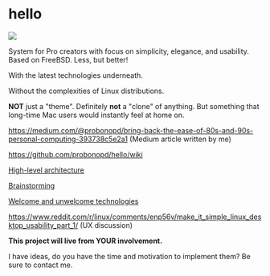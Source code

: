 # hello

![](https://raw.githubusercontent.com/probonopd/hello/master/branding/remix.gif)

System for Pro creators with focus on simplicity, elegance, and usability. Based on FreeBSD. Less, but better!

With the latest technologies underneath.

Without the complexities of Linux distributions.

__NOT__ just a "theme". Definitely __not__ a "clone" of anything. But something that long-time Mac users would instantly feel at home on.

https://medium.com/@probonopd/bring-back-the-ease-of-80s-and-90s-personal-computing-393738c5e2a1 (Medium article written by me)

https://github.com/probonopd/hello/wiki

[High-level architecture](../../wiki/Architecture)

[Brainstorming](../../wiki/Brainstorming)

[Welcome and unwelcome technologies](../../wiki/Welcome-and-unwelcome-technologies)

https://www.reddit.com/r/linux/comments/enp56v/make_it_simple_linux_desktop_usability_part_1/ (UX discussion)

__This project will live from YOUR involvement.__

I have ideas, do you have the time and motivation to implement them? Be sure to contact me.
